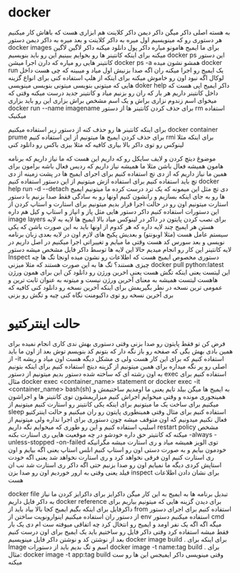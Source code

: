 # docker
به هسته اصلی داکر میگن داکر دیمن
داکر کلاینت هم ابزاری هست که باهاش کار میکنیم
هر دستوری رو که مینویسیم اول میره به داکر کلاینت و بعد میره به داکر دیمن
دستور docker images برای ما ایمیج هامونو میاره
داکر پول دانلود میکنه
داکر لاگین لاگین میکنه
برای اینکه کانتینر ها رو بخوایم ببینیم این رو باید بنویسیم 
docker ps
این دستور کانتینر هایی رو میاره که دارن اجرا میشن
docker ps -a 
همشو نشون میده
docker run 
یک ایمیج رو اجرا میکنه
ران اگه صدا بزنیش اول میاد و میبینه که چی هست داخل لوکال اگه نبود اون رو خاموش میکنه 
برای اینکه از هلپ استفاده کنی برای انواع گزینه هایی که میتونی بنویسی میتونی بنویسی مینویسی 
doker help <thing>
داکر ایمیج اپی هست که داخل کانتینر داریم
هر بار که ران رو بزنیم میاد و کانتینر جدید درست میکنه
وقتی که میخوای اسم زندوم نزاری براش و یک اسم مشخص براش بزاری این رو باید بزاری
docker run --name <name> imagename
برای حذف کردن کانتینر ها از دستور rm استفاده میکنیک

برای اینکه کانتینر ها رو حذف کنه از دستور زیر استفاده میکنیم
docker container prume
برای حذف کردن ایمیج ها میتونیم از این استفاده کنیم
rmi
برای اینکه مثلا لینوکس رو توی داکر بالا بیاری کافیه که مثلا بیزی باکس رو دانلود کنی

موضوغ دیتچ کردن و لایف سایکل رو که داریم این هست که 
ما نیاز داریم که برنامه هامون همیشه فعال باشن مثلا ما همیشه نیاز داریم که ردیس فعال باشه برامون برای همین 
ما نیاز داریم که از دی تچ استفاده کنیم
برای اجرای ایمیج ها در پشت زمینه از دی تچ باید استفاده کنیم
برای استفاده ازش میتونیم از این دستور استفاده کنیم
docker help run
-d --detach
دی تچ مثل این میمونه که یک ترد درست کرده 
ما میتونیم ایمیج ها رو به جای اینکه بسازیم و رانشون کنیم اونها رو به سادگی فقط صدا بزنیم
با دستور استارت میتونیم اون رو در حالت اجرا قرار بدیم  میتونیم برای استارت و استاپ کردن از این دستورات استفاده کنیم
داکر دستور هایی مثل پاز و انپاز و استاپ و کیل هم داره 
image layers
برای نصب کردن پایتون در داکر در لینوکس میاد بالا
ایمیج ها لایه به لایه هستن
هر ایمیج چند لایه داره که هر کدوم از اونها باید به این صورت باشن که 
یکی سیستم عامل هست (مثلا اوبونتو) و بعدیش پکیج های لازم اون در لایه بعدی زبان برنامه نویسی و بعد سورس کد هست 
وقتی ما میایم و تغییراتی اجرا میکنیم در اصل داریم در لایه کانتینر این کار رو انجام میدیم
حالا این لایه ها توسط داکر فایل مشخص میشه
دستور Inspect دستوری مخصوص ایمیج هست که اطلاعات رو نشون میده اونجا
تگ ها چه چیزی هستند؟
تگ ها به این صورت هستند که مثلا میزنی 
docker pull python:latest
این لیتست یعنی اینکه تگش هست یعنی اخرین ورژن رو دانلود کن
این برای همون ورژن هاهست 
لیتست همیشه به معنای آخرین ورژن نیست و میتونه به عنوان ثابت ترین و عمومی ترین نسخه در نطر بگیریمش
برای اینکه آخرین نسخه رو دانلود کنی کافیه که بری آخرین نسخه رو توی داکیومنت نگاه کنی چیه و تگش رو بزنی
# حالت اینترکتیو 
فرض کن تو فقط پایتون رو صدا بزنی وقتی دستوری بهش ندی کاری انجام نمیده برای همین بادی بهش بگی که صفحه رو باز نگه دار که بتونم کد بنویسم توش
بعد از اون ما باید از -it استفاده کنیم که برای این کار هست ولی ی مشکل دیگه هست اون میاد و ریشه اصلی رو پر نگه میداره برای همین میتونیم از گزینه دیتچ استفاده کنیم 
برای اینکه بتونیم به اون رشته ای که ساخته شده دستور بدیم میتونیم از دستور exec استفاده کنیم 
برای مثال 
docker exec <container_name> statement
or
docker exec -it <container_name> bash(sh)
به ایمیج ها میگن بیلد تایم یعنی ما اومدیم ساختیمش و همینجوری مونده و وقتی میخوایم اجراش کنیم میزاریمشون توی کانتینر ها و اجراشون میکنیم 
برای ساخت یک 
ما میتونیم برای اینکه یکی کانتینر رو استارت کنیم میتونیم از sleep استفاده کنیم 
برای مثال وقتی همینطوری پایتون رو ران میکنیم و حالت اینترکتیو فعال نکنیم میدونیم که اون متوقف میشه چون دستوری برای اجرا نداره ولی میتونیم از اسلیپ استفاده کنیم و این رو طوری که میخوایم نگه داریم 
restart policy
مشخص میکنه که کانتیتر حق داره خودشو در چه موقعیت هایی ری استارت بکنه 
-always
-unless-stopped
-on-failed
توی الویز همیشه میاد و ری استارت میشه مگرانیکه خودمون بیایم و به صورت دستی اون رو استاپ کنیم 
انلس استاپ یعنی اگه بیایم و اون ری استارت کنیم اون فرقی نخواهد کرد و ری استارت نخواهد شد
یعنی اگه خودت استاپش کردی دیگه ما نمیایم اون رو صدا بزنیم حتی اگه داکر ری استارت شد نب
ان فیلد یعنی وقتی به ارور خوردیم اون رو صدا بزن
inspect برای نشان دادن اطلاعات هست 


docker file
تبدیل برنامه ها به ایمیج
به این کار میگن داکرایز
برای داکرایز کردن ما نیاز به داکر فایل داریم 
docker reference برای دیدن گزینه هایی که میتونیم بیاریم برای داکرفایل 
برای اینکه بگیم ایمیج کجا بالا بیاد باید از from استفاده کنیم
برای اجرای دستور از دستور ران استفاده میکنیم 
اینوارونویت ساختن از env استفاده میکنیم 
دستور cmd میگه اگه اگه یک نفر اومد و ایمیج رو انتخال کرد چه اتفاقی میوفته 
ست ام دی یک بار فقط میشه استفاده کرد
وقتی داکر فایل رو ساختیم باید یک ایمیج برای اون درست کنیم
بعد از نوشتن کد و نوشتن داکر فایل مینویسیم 
docker image build .
برای اینکه برای Image اسم و تگ بدیم باید از دستورات 
docker image -t name:tag build .
برای مثال:
docker image -t app:tag  build
وقتی مینویسی داکر ایمیجس این ها رو ست میکنه 
